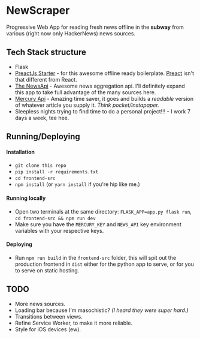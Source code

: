 # NewScraper

Progressive Web App for reading fresh news offline in the **subway** from various (right now only HackerNews) news sources. 

## Tech Stack structure

- Flask
- [PreactJs Starter](https://github.com/lukeed/preact-starter) - for this awesome offline ready boilerplate. [Preact](https://preactjs.com/) isn't that different from React. 
- [The NewsApi](http://newsapi.org) - Awesome news aggregation api. I'll definitely expand this app to take full advantage of the many sources here.  
- [Mercury Api](https://mercury.postlight.com/web-parser/) - Amazing time saver, it goes and builds a _readable_ version of whatever article you supply it. _Think pocket/instapaper._ 
- Sleepless nights trying to find time to do a personal project!!! - I work 7 days a week, tee hee. 

## Running/Deploying
  
#### Installation

  - `git clone this repo`
  - `pip install -r requirements.txt`
  - `cd frontend-src`
  - `npm install` (or `yarn install` if you're hip like me.)

#### Running locally
  
  - Open two terminals at the same directory: `FLASK_APP=app.py flask run`, `cd frontend-src && npm run dev`
  - Make sure you have the `MERCURY_KEY` and `NEWS_API` key environment variables with your respective keys. 

#### Deploying
  
  - Run `npm run build` in the `frontend-src` folder, this will spit out the production frontend in `dist` either for the python app to serve, or for you to serve on static hosting.


## TODO

- More news sources.
- Loading bar because I'm masochistic? _(I heard they were super hard.)_
- Transitions between views.
- Refine Service Worker, to make it more reliable. 
- Style for iOS devices (ew).
